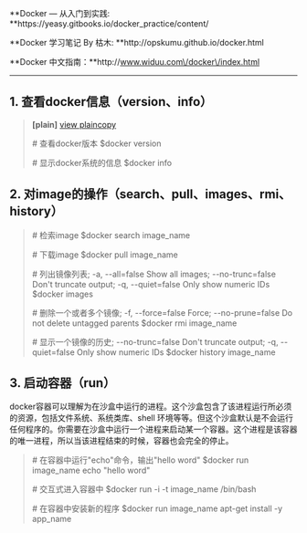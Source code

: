 **Docker — 从入门到实践: **https:\/\/yeasy.gitbooks.io\/docker\_practice\/content\/

**Docker 学习笔记 By 枯木: **http:\/\/opskumu.github.io\/docker.html

**Docker 中文指南：**http:\/\/www.widuu.com\/docker\/index.html

---

## 1. 查看docker信息（version、info）

> **\[plain\]** [view plain](http://blog.csdn.net/we_shell/article/details/38368137# "view plain")[copy](http://blog.csdn.net/we_shell/article/details/38368137# "copy")
> 
> \# 查看docker版本
> $docker version
> 
> \# 显示docker系统的信息
> $docker info

## 2. 对image的操作（search、pull、images、rmi、history）

> \# 检索image
> $docker search image\_name
> 
> \# 下载image
> $docker pull image\_name
> 
> \# 列出镜像列表; -a, --all=false Show all images; --no-trunc=false Don't truncate output; -q, --quiet=false Only show numeric IDs
> $docker images
> 
> \# 删除一个或者多个镜像; -f, --force=false Force; --no-prune=false Do not delete untagged parents
> $docker rmi image\_name
> 
> \# 显示一个镜像的历史; --no-trunc=false Don't truncate output; -q, --quiet=false Only show numeric IDs
> $docker history image\_name

## 3. 启动容器（run）

docker容器可以理解为在沙盒中运行的进程。这个沙盒包含了该进程运行所必须的资源，包括文件系统、系统类库、shell 环境等等。但这个沙盒默认是不会运行任何程序的。你需要在沙盒中运行一个进程来启动某一个容器。这个进程是该容器的唯一进程，所以当该进程结束的时候，容器也会完全的停止。

> \# 在容器中运行"echo"命令，输出"hello word"
> $docker run image\_name echo "hello word"
> 
> \# 交互式进入容器中
> $docker run -i -t image\_name \/bin\/bash
> 
> 
> \# 在容器中安装新的程序
> $docker run image\_name apt-get install -y app\_name

